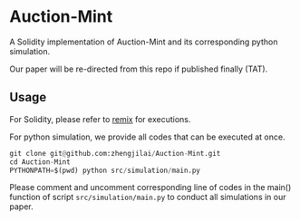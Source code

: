 # Auction-Mint
A Solidity implementation of Auction-Mint and its corresponding python simulation.

Our paper will be re-directed from this repo if published finally (TAT).

## Usage
For Solidity, please refer to [remix](https://remix.ethereum.org/) for executions.

For python simulation, we provide all codes that can be executed at once.
```python
git clone git@github.com:zhengjilai/Auction-Mint.git
cd Auction-Mint
PYTHONPATH=$(pwd) python src/simulation/main.py
```
Please comment and uncomment corresponding line of codes in 
the main() function of script `src/simulation/main.py` to conduct all simulations in our paper.
